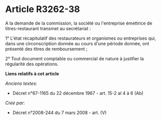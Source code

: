 # Article R3262-38

A la demande de la commission, la société ou l'entreprise émettrice de titres-restaurant transmet au secrétariat :

1° L'état récapitulatif des restaurateurs et organismes ou entreprises qui, dans une circonscription donnée au cours d'une
période donnée, ont présenté des titres de remboursement ;

2° Tout document comptable ou commercial de nature à justifier la régularité des opérations.

**Liens relatifs à cet article**

_Anciens textes_:

  - Décret n°67-1165 du 22 décembre 1967 - art. 15-2 al 4 à 6 (Ab)

_Créé par_:

  - Décret n°2008-244 du 7 mars 2008 - art. (V)
